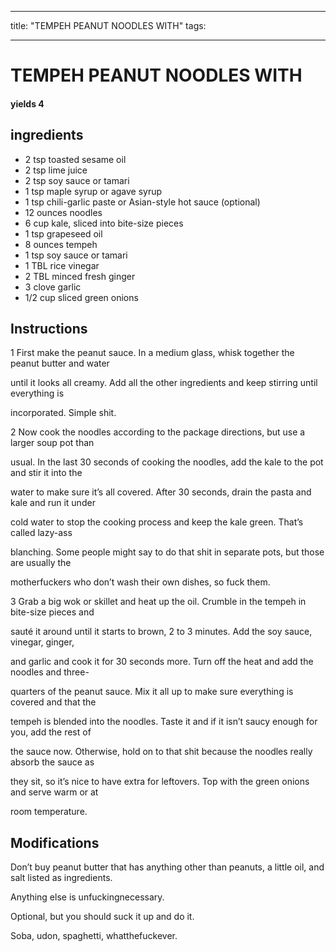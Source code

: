 
---
title: "TEMPEH PEANUT NOODLES WITH"
tags:

---
# TEMPEH PEANUT NOODLES WITH



#### yields  4


## ingredients
* 2 tsp toasted sesame oil 
* 2 tsp lime juice 
* 2 tsp soy sauce or tamari 
* 1 tsp maple syrup or agave syrup 
* 1 tsp chili-garlic paste or Asian-style hot sauce (optional)
* 12 ounces noodles 
* 6 cup kale, sliced into bite-size pieces 
* 1 tsp grapeseed oil 
* 8 ounces tempeh 
* 1 tsp soy sauce or tamari 
* 1 TBL rice vinegar 
* 2 TBL minced fresh ginger 
* 3 clove garlic 
* 1/2 cup sliced green onions 



## Instructions
1 First make the peanut sauce. In a medium glass, whisk together the peanut butter and water

until it looks all creamy. Add all the other ingredients and keep stirring until everything is

incorporated. Simple shit.

2 Now cook the noodles according to the package directions, but use a larger soup pot than

usual. In the last 30 seconds of cooking the noodles, add the kale to the pot and stir it into the

water to make sure it’s all covered. After 30 seconds, drain the pasta and kale and run it under

cold water to stop the cooking process and keep the kale green. That’s called lazy-ass

blanching. Some people might say to do that shit in separate pots, but those are usually the

motherfuckers who don’t wash their own dishes, so fuck them.

3 Grab a big wok or skillet and heat up the oil. Crumble in the tempeh in bite-size pieces and

sauté it around until it starts to brown, 2 to 3 minutes. Add the soy sauce, vinegar, ginger,

and garlic and cook it for 30 seconds more. Turn off the heat and add the noodles and three-

quarters of the peanut sauce. Mix it all up to make sure everything is covered and that the

tempeh is blended into the noodles. Taste it and if it isn’t saucy enough for you, add the rest of

the sauce now. Otherwise, hold on to that shit because the noodles really absorb the sauce as

they sit, so it’s nice to have extra for leftovers. Top with the green onions and serve warm or at

room temperature.



## Modifications
Don’t buy peanut butter that has anything other than peanuts, a little oil, and salt listed as ingredients.

Anything else is unfuckingnecessary.

 Optional, but you should suck it up and do it.

 Soba, udon, spaghetti, whatthefuckever.




